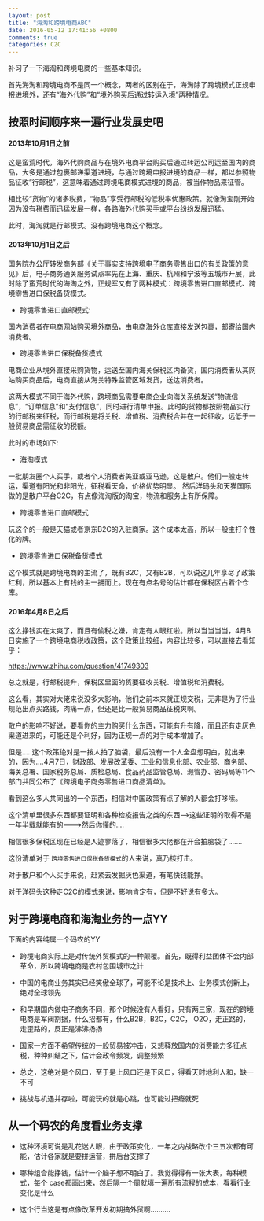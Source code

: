 ```yaml
---
layout: post
title: "海淘和跨境电商ABC"
date: 2016-05-12 17:41:56 +0800
comments: true
categories: C2C
---
```


补习了一下海淘和跨境电商的一些基本知识。

首先海淘和跨境电商不是同一个概念，两者的区别在于，海淘除了跨境模式正规申报进境外，还有“海外代购”和“境外购买后通过转运入境”两种情况。

## 按照时间顺序来一遍行业发展史吧

#### 2013年10月1日之前

这是蛮荒时代，海外代购商品与在境外电商平台购买后通过转运公司运至国内的商品，大多是通过包裹邮递渠道进境，与通过跨境申报进境的商品一样，都以参照物品征收“行邮税”，这意味着通过跨境电商模式进境的商品，被当作物品来征管。

相比较“货物”的诸多税费，“物品”享受行邮税的低税率优惠政策。就像淘宝刚开始因为没有税费而迅猛发展一样，各路海外代购买手或平台纷纷发展迅猛。

此时，海淘就是行邮模式。没有跨境电商这个概念。


#### 2013年10月1日之后

国务院办公厅转发商务部《关于事实支持跨境电子商务零售出口的有关政策的意见》后，电子商务通关服务试点率先在上海、重庆、杭州和宁波等五城市开展，此时除了蛮荒时代的海淘之外，正规军又有了两种模式：跨境零售进口直邮模式、跨境零售进口保税备货模式。

* 跨境零售进口直邮模式:

国内消费者在电商网站购买境外商品，由电商海外仓库直接发送包裹，邮寄给国内消费者。

* 跨境零售进口保税备货模式

电商企业从境外直接采购货物，运送至国内海关保税区内备货，国内消费者从其网站购买商品后，电商直接从海关特殊监管区域发货，送达消费者。

这两大模式不同于海外代购，跨境商品需要电商企业向海关系统发送“物流信息”，“订单信息”和“支付信息”，同时进行清单申报。此时的货物都按照物品实行的行邮税来征税，而行邮税是将关税、增值税、消费税合并在一起征收，远低于一般贸易商品需征收的税额。


此时的市场如下:

* 海淘模式

一批朋友圈个人买手，或者个人消费者美亚或亚马逊，这是散户。他们一般走转运，渠道有阳光和非阳光，征税看天命，价格优势明显。 然后洋码头和天猫国际做的是散户平台C2C，有点像海淘版的淘宝，物流和服务上有所保障。

* 跨境零售进口直邮模式

玩这个的一般是天猫或者京东B2C的入驻商家。这个成本太高，所以一般主打个性化的牌。

* 跨境零售进口保税备货模式

这个模式就是跨境电商的主流了，既有B2C，又有B2B，可以说这几年享尽了政策红利，所以基本上有钱的主一拥而上。现在有点名号的估计都在保税区占着个仓库。


#### 2016年4月8日之后

这么挣钱实在太爽了，而且有偷税之嫌，肯定有人眼红啦。所以当当当当，4月8日实施了一个跨境电商税收政策，这个政策比较细，内容比较多，可以直接去看知乎：

https://www.zhihu.com/question/41749303

总之就是，行邮税提升，保税区里面的货要征收关税、增值税和消费税。

这么看，其实对大佬来说没多大影响，他们之前本来就正规交税，无非是为了行业规范出点买路钱，肉痛一点，但还是比一般贸易商品征税爽啊。

散户的影响不好说，要看你的主力购买什么东西，可能有升有降，而且还有走灰色渠道进来的，可能还是个利好，因为正规一点的对手成本增加了。

但是.....这个政策绝对是一拨人拍了脑袋，最后没有一个人全盘想明白，就出来的，因为....4月7日，财政部、发展改革委、工业和信息化部、农业部、商务部、海关总署、国家税务总局、质检总局、食品药品监管总局、濒管办、密码局等11个部门共同公布了《跨境电子商务零售进口商品清单》。

看到这么多人共同出的一个东西，相信对中国政策有点了解的人都会打哆嗦。

这个清单里很多东西都要证明和各种检疫报告之类的东西-->这些证明的取得不是一年半载就能有的--->然后你懂的....

相信很多保税区现在已经是人迹寥落了，相信很多大佬都在开会拍脑袋了.......

这份清单对于 `跨境零售进口保税备货模式`的人来说，真乃核打击。

对于散户和个人买手来说，赶紧去发掘灰色渠道，有笔快钱能挣。

对于洋码头这种走C2C的模式来说，影响肯定有，但是不好说有多大。


## 对于跨境电商和海淘业务的一点YY

下面的内容纯属一个码农的YY

* 跨境电商实际上是对传统外贸模式的一种颠覆。首先，既得利益团体不会内部革命，所以跨境电商是农村包围城市之计

* 中国的电商业务其实已经笑傲全球了，可能不论是技术上、业务模式创新上，绝对全球领先

* 和早期国内做电子商务不同，那个时候没有人看好，只有两三家，现在的跨境电商是军阀割据，什么招都有，什么B2B，B2C，C2C， O2O，走正路的，走歪路的，反正是沸沸扬扬

* 国家一方面不希望传统的一般贸易被冲击，又想释放国内的消费能力多征点税，种种纠结之下，估计会政令频发，调整频繁

* 总之，这绝对是个风口，至于是上风口还是下风口，得看天时地利人和，缺一不可

* 挑战与机遇并存啦，可能玩的就是心跳，也可能过把瘾就死

## 从一个码农的角度看业务支撑

* 这种环境可说是乱花迷人眼，由于政策变化，一年之内战略改个三五次都有可能，估计各家就是要拼运营，拼后台支撑了

* 哪种组合能挣钱，估计一个脑子想不明白了。我觉得得有一张大表，每种模式，每个 case都画出来，然后隔一个周就填一遍所有流程的成本，看看行业变化是什么

* 这个行当这是有点像改革开发初期搞外贸啊..........
